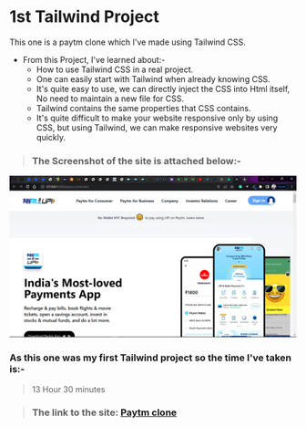 # 1st Tailwind Project
This one is a paytm clone which I've made using Tailwind CSS.

- From this Project, I've learned about:-
  - How to use Tailwind CSS in a real project.
  - One can easily start with Tailwind when already knowing CSS.
  - It's quite easy to use, we can directly inject the CSS into Html itself, No need to maintain a new file for CSS.
  - Tailwind contains the same properties that CSS contains.
  - It's quite difficult to make your website responsive only by using CSS, but using Tailwind, we can make responsive websites very quickly.


> ### The Screenshot of the site is attached below:-

![Project-1 Tailwind ScreenShot:](SS1.png "Paytm Clone")

### As this one was my first Tailwind project so the time I've taken is:-
> 13 Hour 30 minutes

> ### The link to the site: [Paytm clone](https://aim-paytm-clone.netlify.app/)